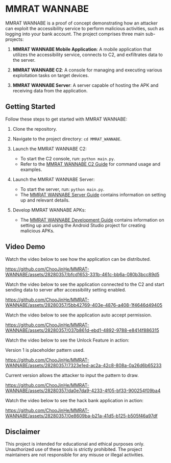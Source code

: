 # MMRAT WANNABE

MMRAT WANNABE is a proof of concept demonstrating how an attacker can exploit the accessibility service to perform malicious activities, such as logging into your bank account. The project comprises three main sub-projects:

1. **MMRAT WANNABE Mobile Application**: A mobile application that utilizes the accessibility service, connects to C2, and exfiltrates data to the server.

2. **MMRAT WANNABE C2**: A console for managing and executing various exploitation tasks on target devices.

3. **MMRAT WANNABE Server**: A server capable of hosting the APK and receiving data from the application.

## Getting Started

Follow these steps to get started with MMRAT WANNABE:

1. Clone the repository.

2. Navigate to the project directory: `cd MMRAT_WANNABE`.

3. Launch the MMRAT WANNABE C2:
   - To start the C2 console, run: `python main.py`.
   - Refer to the [MMRAT WANNABE C2 Guide](./mmrat_wannabe_console/README.md) for command usage and examples.

4. Launch the MMRAT WANNABE Server:
   - To start the server, run: `python main.py`.
   - The [MMRAT WANNABE Server Guide](./mmrat_wannabe_server/README.md) contains information on setting up and relevant details.

5. Develop MMRAT WANNABE APKs:
   - The [MMRAT WANNABE Development Guide](./MMRATWANNABE/README.md) contains information on setting up and using the Android Studio project for creating malicious APKs.

## Video Demo
Watch the video below to see how the application can be distributed.

https://github.com/ChooJinHe/MMRAT-WANNABE/assets/28280357/bfcd1653-331b-461c-bb6a-080b3bcc89d5

Watch the video below to see the application connected to the C2 and start sending data to server after accessibility setting enabled.

https://github.com/ChooJinHe/MMRAT-WANNABE/assets/28280357/5bb42769-403e-4876-a408-1f4646d49405

Watch the video below to see the application auto accept permission.

https://github.com/ChooJinHe/MMRAT-WANNABE/assets/28280357/037b861d-ebd1-4892-9788-e8414f886315

Watch the video below to see the Unlock Feature in action:

Version 1 is placeholder pattern used.

https://github.com/ChooJinHe/MMRAT-WANNABE/assets/28280357/7323e1ed-ac2a-42c8-808a-0a26d6b65233

Current version allows the attacker to input the pattern to draw.

https://github.com/ChooJinHe/MMRAT-WANNABE/assets/28280357/da0e7da9-4233-4f05-bf33-900254f09ba4

Watch the video below to see the hack bank application in action:

https://github.com/ChooJinHe/MMRAT-WANNABE/assets/28280357/0e8609ba-b21a-41d5-b125-b505f46a97df

## Disclaimer

This project is intended for educational and ethical purposes only. Unauthorized use of these tools is strictly prohibited. The project maintainers are not responsible for any misuse or illegal activities.
